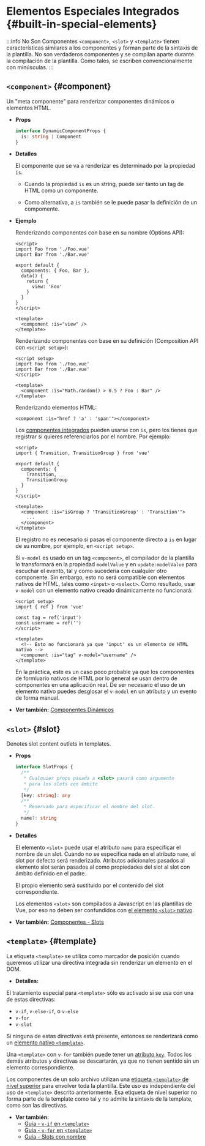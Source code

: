# Elementos Especiales Integrados {#built-in-special-elements}

:::info No Son Componentes
`<component>`, `<slot>` y `<template>` tienen características similares a los componentes y forman parte de la sintaxis de la plantilla. No son verdaderos componentes y se compilan aparte durante la compilación de la plantilla. Como tales, se escriben convencionalmente con minúsculas.
:::

## `<component>` {#component}

Un "meta componente" para renderizar componentes dinámicos o elementos HTML.

- **Props**

  ```ts
  interface DynamicComponentProps {
    is: string | Component
  }
  ```

- **Detalles**

  El componente que se va a renderizar es determinado por la propiedad `is`.

  - Cuando la propiedad `is` es un string, puede ser tanto un tag de HTML como un componente.

  - Como alternativa, a `is` también se le puede pasar la definición de un compomente.

- **Ejemplo**

  Renderizando componentes con base en su nombre (Options API):

  ```vue
  <script>
  import Foo from './Foo.vue'
  import Bar from './Bar.vue'

  export default {
    components: { Foo, Bar },
    data() {
      return {
        view: 'Foo'
      }
    }
  }
  </script>

  <template>
    <component :is="view" />
  </template>
  ```

  Renderizando componentes con base en su definición (Composition API con `<script setup>`):

  ```vue
  <script setup>
  import Foo from './Foo.vue'
  import Bar from './Bar.vue'
  </script>

  <template>
    <component :is="Math.random() > 0.5 ? Foo : Bar" />
  </template>
  ```

  Renderizando elementos HTML:

  ```vue-html
  <component :is="href ? 'a' : 'span'"></component>
  ```

  Los [componentes integrados](./built-in-components) pueden usarse con `is`, pero los tienes que registrar si quieres referenciarlos por el nombre. Por ejemplo:

  ```vue
  <script>
  import { Transition, TransitionGroup } from 'vue'

  export default {
    components: {
      Transition,
      TransitionGroup
    }
  }
  </script>

  <template>
    <component :is="isGroup ? 'TransitionGroup' : 'Transition'">
      ...
    </component>
  </template>
  ```

  El registro no es necesario si pasas el componente directo a `is` en lugar de su nombre, por ejemplo, en `<script setup>`.

  Si `v-model` es usado en un tag `<component>`, el compilador de la plantilla lo transformará en la propiedad `modelValue` y en `update:modelValue` para escuchar el evento, tal y como sucedería con cualquier otro componente. Sin embargo, esto no será compatible con elementos nativos de HTML, tales como `<input>` o `<select>`. Como resultado, usar `v-model` con un elemento nativo creado dinámicamente no funcionará:

  ```vue
  <script setup>
  import { ref } from 'vue'

  const tag = ref('input')
  const username = ref('')
  </script>

  <template>
    <!-- Esto no funcionará ya que 'input' es un elemento de HTML nativo -->
    <component :is="tag" v-model="username" />
  </template>
  ```

  En la práctica, este es un caso poco probable ya que los componentes de formluario nativos de HTML por lo general se usan dentro de componentes en una aplicación real. De ser necesario el uso de un elemento nativo puedes desglosar el `v-model` en un atributo y un evento de forma manual.

- **Ver también:** [Componentes Dinámicos](/guide/essentials/component-basics#dynamic-components)

## `<slot>` {#slot}

Denotes slot content outlets in templates.

- **Props**

  ```ts
  interface SlotProps {
    /**
     * Cualquier props pasada a <slot> pasará como argumento
     * para los slots con ámbito
     */
    [key: string]: any
    /**
     * Reservado para especificar el nombre del slot.
     */
    name?: string
  }
  ```

- **Detalles**

  El elemento `<slot>` puede usar el atributo `name` para especificar el nombre de un slot. Cuando no se especifica nada en el atributo `name`, el slot por defecto será renderizado. Atributos adicionales pasados al elemento slot serán pasados al como propiedades del slot al slot con ámbito definido en el padre.

  El propio elemento será sustituido por el contenido del slot correspondiente.

  Los elementos `<slot>` son compilados a Javascript en las plantillas de Vue, por eso no deben ser confundidos con [el elemento `<slot>` nativo](https://developer.mozilla.org/en-US/docs/Web/HTML/Element/slot).

- **Ver también:** [Componentes - Slots](/guide/components/slots)

## `<template>` {#template}

La etiqueta `<template>` se utiliza como marcador de posición cuando queremos utilizar una directiva integrada sin renderizar un elemento en el DOM.

- **Detalles:**

El tratamiento especial para `<template>` sólo es activado si se usa con una de estas directivas:

- `v-if`, `v-else-if`, o `v-else`
- `v-for`
- `v-slot`

Si ninguna de estas directivas está presente, entonces se renderizará como un [elemento nativo `<template>`](https://developer.mozilla.org/es/docs/Web/HTML/Element/template).

Una `<template>` con `v-for` también puede tener un [atributo `key`](/api/built-in-special-attributes#key). Todos los demás atributos y directivas se descartarán, ya que no tienen sentido sin un elemento correspondiente.

Los componentes de un solo archivo utilizan una [etiqueta `<template>` de nivel superior](/api/sfc-spec#language-blocks) para envolver toda la plantilla. Este uso es independiente del uso de `<template>` descrito anteriormente. Esa etiqueta de nivel superior no forma parte de la template como tal y no admite la sintaxis de la template, como son las directivas.

- **Ver también:**
  - [Guía - `v-if` en `<template>`](/guide/essentials/conditional#v-if-on-template)
  - [Guía - `v-for` en `<template>`](/guide/essentials/list#v-for-on-template)
  - [Guía - Slots con nombre](/guide/components/slots#name-slots)
